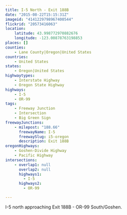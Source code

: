 ```yaml
---
title: I-5 North - Exit 188B
date: "2015-08-22T15:15:31Z"
imageid: "4141229798967400544"
flickrid: "20573416063"
location:
    latitude: 43.998772970882676
    longitude: -123.00878763198853
places: []
counties:
    - Lane County|Oregon|United States
countries:
    - United States
states:
    - Oregon|United States
highwaytypes:
    - Interstate Highway
    - Oregon State Highway
highways:
    - I-5
    - OR-99
tags:
    - Freeway Junction
    - Intersection
    - Big Green Sign
freewayJunctions:
    - milepost: "188.66"
      freewayName: I-5
      freewaySlug: i5-oregon
      description: Exit 188B
oregonHighways:
    - Goshen-Divide Highway
    - Pacific Highway
intersections:
    - overlap1: null
      overlap2: null
      highways1:
        - I-5
      highways2:
        - OR-99

---
```

I-5 north approaching Exit 188B - OR-99 South/Goshen.